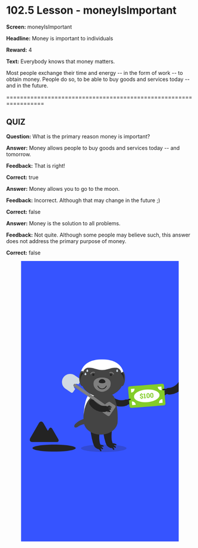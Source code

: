 # 102.5 Lesson - moneyIsImportant

**Screen:** moneyIsImportant

**Headline:** Money is important to individuals

**Reward:** 4

**Text:** Everybody knows that money matters.


Most people exchange their time and energy -- in the form of work -- to obtain money. People do so, to be able to buy goods and services today -- and in the future.


=================================================================

## QUIZ

**Question:** What is the primary reason money is important?


**Answer:** Money allows people to buy goods and services today -- and tomorrow.

**Feedback:** That is right!

**Correct:** true

**Answer:** Money allows you to go to the moon.

**Feedback:** Incorrect. Although that may change in the future ;)

**Correct:** false

**Answer:** Money is the solution to all problems.

**Feedback:** Not quite. Although some people may believe such, this answer does not address the primary purpose of money.

**Correct:** false


<figure><img src="../.gitbook/assets/image (3).png" alt=""><figcaption></figcaption></figure>

